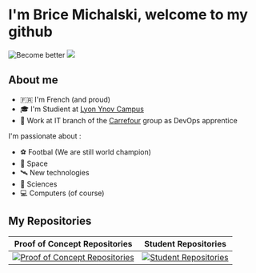 # I'm Brice Michalski, welcome to my github

![Become better](https://img.shields.io/badge/Become%20better-work%20in%20progress%20..-blue) ![](https://img.shields.io/badge/Invent%20something-I%20search%20THE%20idea-blue)


## About me

- 🇫🇷 I'm French (and proud)
- 🎓 I'm Studient at [Lyon Ynov Campus](https://www.ynov.com/campus/lyon/)
- 👔 Work at IT branch of the [Carrefour](https://www.carrefour.com/) group as DevOps apprentice

I'm passionate about :
- ⚽ Footbal (We are still world champion)
- 🚀 Space
- 🛰 New technologies
- 🔬 Sciences
- 💻 Computers (of course)

## My Repositories

| Proof of Concept Repositories  | Student Repositories  |
|:-:|:-:|
|  [![Proof of Concept Repositories](https://avatars.githubusercontent.com/u/78642231?s=100&v=4)](https://github.com/BriceMichalskiPoc) | [![Student Repositories](https://avatars.githubusercontent.com/u/78641547?s=100&v=4)](https://github.com/BriceMichalskiPoc)  |
